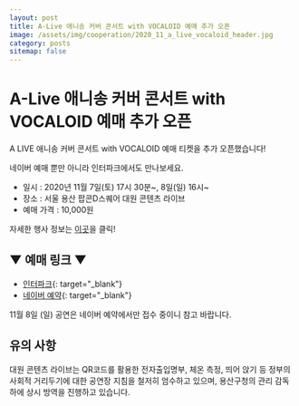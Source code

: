 ```yaml
---
layout: post
title: A-Live 애니송 커버 콘서트 with VOCALOID 예매 추가 오픈
image: /assets/img/cooperation/2020_11_a_live_vocaloid_header.jpg
category: posts
sitemap: false
---
```


# A-Live 애니송 커버 콘서트 with VOCALOID 예매 추가 오픈

A LIVE 애니송 커버 콘서트 with VOCALOID 예매 티켓을 추가 오픈했습니다!

네이버 예매 뿐만 아니라 인터파크에서도 만나보세요.

- 일시 : 2020년 11월 7일(토) 17시 30분~, 8일(일) 16시~
- 장소 : 서울 용산 팝콘D스퀘어 대원 콘텐츠 라이브
- 예매 가격 : 10,000원

자세한 행사 정보는 [이곳](/works/a-live-vocaloid)을 클릭!

## ▼ 예매 링크 ▼
- [인터파크](http://ticket.interpark.com/Ticket/Goods/GoodsInfo.asp?GoodsCode=20008502){: target="_blank"}  
- [네이버 예약](https://booking.naver.com/booking/5/bizes/423209/items/3623631){: target="_blank"}

11월 8일 (일) 공연은 네이버 예약에서만 접수 중이니 참고 바랍니다.

## 유의 사항
대원 콘텐츠 라이브는 QR코드를 활용한 전자출입명부, 체온 측정, 띄어 앉기 등 정부의 사회적 거리두기에 대한 공연장 지침을 철저히 엄수하고 있으며, 용산구청의 관리 감독 하에 상시 방역을 진행하고 있습니다.